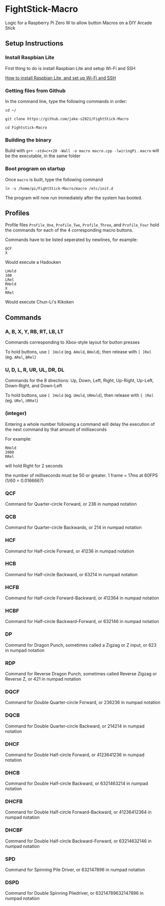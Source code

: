 # FightStick-Macro
Logic for a Raspberry Pi Zero W to allow button Macros on a DIY Arcade Stick

## Setup Instructions

### Install Raspbian Lite

First thing to do is install Raspbian Lite and setup Wi-Fi and SSH

[How to install Raspbian Lite, and set up Wi-Fi and SSH](https://randomnerdtutorials.com/installing-raspbian-lite-enabling-and-connecting-with-ssh/)

### Getting files from Github

In the command line, type the following commands in order:

```
cd ~/
```
```
git clone https://github.com/jake-s2021/FightStick-Macro
```
```
cd Fightstick-Macro
```

### Building the binary

Build with ```g++ -std=c++20 -Wall -o macro macro.cpp -lwiringPi``` . ```macro``` will be the executable, in the same folder

### Boot program on startup

Once ```macro``` is built, type the following command

```ln -s /home/pi/FightStick-Macro/macro /etc/init.d```

The program will now run immediately after the system has booted.

## Profiles

Profile files ```Profile_One```, ```Profile_Two```, ```Profile_Three```, and ```Profile_Four``` hold the commands for each of the 4 corresponding macro buttons.

Commands have to be listed seperated by newlines, for example:

```
QCF
X
```
Would execute a Hadouken

```
LHold
100
LRel
RHold
X
RRel
```
Would execute Chun-Li's Kikoken

## Commands

### A, B, X, Y, RB, RT, LB, LT

Commands corresponding to Xbox-style layout for button presses

To hold buttons, use ```[ ]Hold``` (eg. ```AHold```, ```BHold```), then release with ```[ ]Rel``` (eg. ```ARel```, ```BRel```) 

### U, D, L, R, UR, UL, DR, DL

Commands for the 8 directions: Up, Down, Left, Right, Up-Right, Up-Left, Down-Right, and Down-Left

To hold buttons, use ```[ ]Hold``` (eg. ```UHold```, ```URHold```), then release with ```[ ]Rel``` (eg. ```URel```, ```URRel```)

### (integer)

Entering a whole number following a command will delay the execution of the next command by that amount of milliseconds

For example:

```
RHold
2000
RRel
```
will hold Right for 2 seconds

the number of milliseconds must be 50 or greater. 1 frame = 17ms at 60FPS (1/60 = 0.0166667)

### QCF

Command for Quarter-circle Forward, or 236 in numpad notation

### QCB

Command for Quarter-circle Backwards, or 214 in numpad notation

### HCF

Command for Half-circle Forward, or 41236 in numpad notation

### HCB

Command for Half-circle Backward, or 63214 in numpad notation

### HCFB

Command for Half-circle Forward-Backward, or 412364 in numpad notation

### HCBF

Command for Half-circle Backward-Forward, or 632146 in numpad notation

### DP

Command for Dragon Punch, sometimes called a Zigzag or Z input, or 623 in numpad notation

### RDP

Command for Reverse Dragon Punch, sometimes called Reverse Zigzag or Reverse Z, or 421 in numpad notation

### DQCF

Command for Double Quarter-circle Forward, or 236236 in numpad notation

### DQCB

Command for Double Quarter-circle Backward, or 214214 in numpad notation

### DHCF

Command for Double Half-circle Forward, or 4123641236 in numpad notation

### DHCB

Command for Double Half-circle Backward, or 6321463214 in numpad notation

### DHCFB

Command for Double Half-circle Forward-Backward, or 41236412364 in numpad notation

### DHCBF

Command for Double Half-circle Backward-Forward, or 63214632146 in numpad notation

### SPD

Command for Spinning Pile Driver, or 632147896 in numpad notation

### DSPD

Command for Double Spinning Piledriver, or 63214789632147896 in numpad notation
